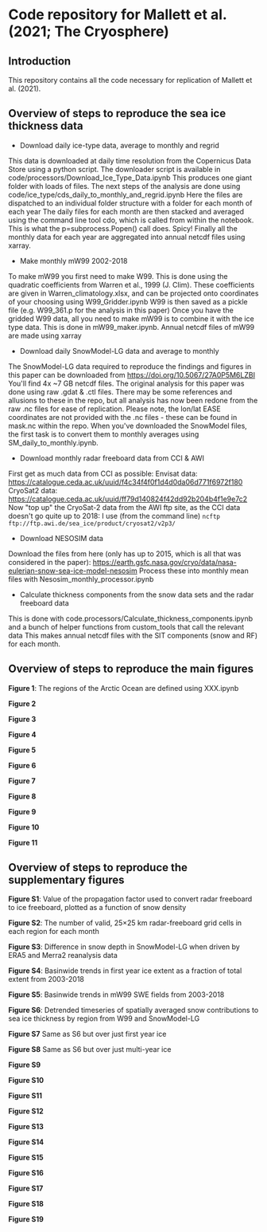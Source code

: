 # Code repository for Mallett et al. (2021; The Cryosphere)

## Introduction

This repository contains all the code necessary for replication of Mallett et al. (2021).

## Overview of steps to reproduce the sea ice thickness data

- Download daily ice-type data, average to monthly and regrid

This data is downloaded at daily time resolution from the Copernicus Data Store using a python script. 
The downloader script is available in code/processors/Download_Ice_Type_Data.ipynb
This produces one giant folder with loads of files.
The next steps of the analysis are done using code/ice_type/cds_daily_to_monthly_and_regrid.ipynb
Here the files are dispatched to an individual folder structure with a folder for each month of each year
The daily files for each month are then stacked and averaged using the command line tool cdo, which is called from within the notebook. 
This is what the p=subprocess.Popen() call does. Spicy!
Finally all the monthly data for each year are aggregated into annual netcdf files using xarray. 

- Make monthly mW99 2002-2018

To make mW99 you first need to make W99. This is done using the quadratic coefficients from Warren et al., 1999 (J. Clim).
These coefficients are given in Warren_climatology.xlsx, and can be projected onto coordinates of your choosing using W99_Gridder.ipynb
W99 is then saved as a pickle file (e.g. W99_361.p for the analysis in this paper)
Once you have the gridded W99 data, all you need to make mW99 is to combine it with the ice type data.
This is done in mW99_maker.ipynb. Annual netcdf files of mW99 are made using xarray

- Download daily SnowModel-LG data and average to monthly

The SnowModel-LG data required to reproduce the findings and figures in this paper can be downloaded from https://doi.org/10.5067/27A0P5M6LZBI
You'll find 4x ~7 GB netcdf files. The original analysis for this paper was done using raw .gdat & .ctl files. There may be some references and allusions to these in the repo, but all analysis has now been redone from the raw .nc files for ease of replication.
Please note, the lon/lat EASE coordinates are not provided with the .nc files - these can be found in mask.nc within the repo.
When you've downloaded the SnowModel files, the first task is to convert them to monthly averages using SM_daily_to_monthly.ipynb.

- Download monthly radar freeboard data from CCI & AWI

First get as much data from CCI as possible:
Envisat data: https://catalogue.ceda.ac.uk/uuid/f4c34f4f0f1d4d0da06d771f6972f180
CryoSat2 data: https://catalogue.ceda.ac.uk/uuid/ff79d140824f42dd92b204b4f1e9e7c2
Now "top up" the CryoSat-2 data from the AWI ftp site, as the CCI data doesn't go quite up to 2018:
I use (from the command line) ``` ncftp ftp://ftp.awi.de/sea_ice/product/cryosat2/v2p3/ ```

- Download NESOSIM data

Download the files from here (only has up to 2015, which is all that was considered in the paper):
https://earth.gsfc.nasa.gov/cryo/data/nasa-eulerian-snow-sea-ice-model-nesosim
Process these into monthly mean files with Nesosim_monthly_processor.ipynb

- Calculate thickness components from the snow data sets and the radar freeboard data

This is done with code.processors/Calculate_thickness_components.ipynb and a bunch of helper functions from custom_tools that call the relevant data
This makes annual netcdf files with the SIT components (snow and RF) for each month.

## Overview of steps to reproduce the main figures

**Figure 1**: The regions of the Arctic Ocean are defined using XXX.ipynb

**Figure 2**

**Figure 3**

**Figure 4**

**Figure 5**

**Figure 6**

**Figure 7**

**Figure 8**

**Figure 9**

**Figure 10**

**Figure 11**

## Overview of steps to reproduce the supplementary figures

**Figure S1**: Value of the propagation factor used to convert radar freeboard to ice freeboard, plotted as a function of snow density

**Figure S2**: The number of valid, 25×25 km radar-freeboard grid cells in each region for each month

**Figure S3**: Difference in snow depth in SnowModel-LG when driven by ERA5 and Merra2 reanalysis data 

**Figure S4**: Basinwide trends in first year ice extent as a fraction of total extent from 2003-2018

**Figure S5**: Basinwide trends in mW99 SWE fields from 2003-2018

**Figure S6**: Detrended timeseries of spatially averaged snow contributions to sea ice thickness by region from W99 and
SnowModel-LG

**Figure S7** Same as S6 but over just first year ice

**Figure S8** Same as S6 but over just multi-year ice

**Figure S9**

**Figure S10**

**Figure S11**

**Figure S12**

**Figure S13**

**Figure S14**

**Figure S15**

**Figure S16**

**Figure S17**

**Figure S18**

**Figure S19**
